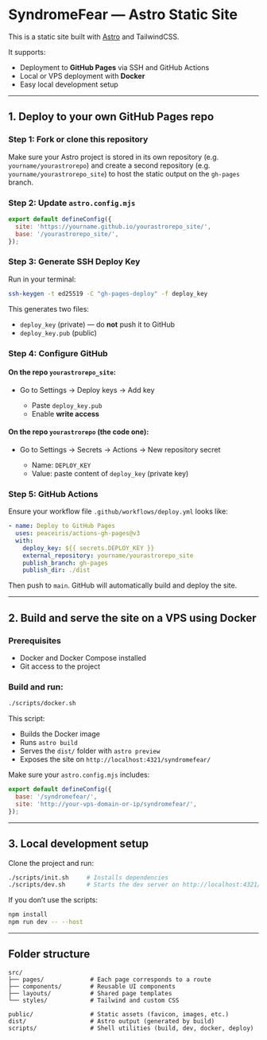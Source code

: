 
# SyndromeFear — Astro Static Site

This is a static site built with [Astro](https://astro.build/) and TailwindCSS.

It supports:
- Deployment to **GitHub Pages** via SSH and GitHub Actions
- Local or VPS deployment with **Docker**
- Easy local development setup

---

## 1. Deploy to your own GitHub Pages repo

### Step 1: Fork or clone this repository

Make sure your Astro project is stored in its own repository (e.g. `yourname/yourastrorepo`) and create a second repository (e.g. `yourname/yourastrorepo_site`) to host the static output on the `gh-pages` branch.

### Step 2: Update `astro.config.mjs`

```js
export default defineConfig({
  site: 'https://yourname.github.io/yourastrorepo_site/',
  base: '/yourastrorepo_site/',
});
````

### Step 3: Generate SSH Deploy Key

Run in your terminal:

```bash
ssh-keygen -t ed25519 -C "gh-pages-deploy" -f deploy_key
```

This generates two files:

* `deploy_key` (private) — do **not** push it to GitHub
* `deploy_key.pub` (public)

### Step 4: Configure GitHub

#### On the repo `yourastrorepo_site`:

* Go to Settings → Deploy keys → Add key

  * Paste `deploy_key.pub`
  * Enable **write access**

#### On the repo `yourastrorepo` (the code one):

* Go to Settings → Secrets → Actions → New repository secret

  * Name: `DEPLOY_KEY`
  * Value: paste content of `deploy_key` (private key)

### Step 5: GitHub Actions

Ensure your workflow file `.github/workflows/deploy.yml` looks like:

```yaml
- name: Deploy to GitHub Pages
  uses: peaceiris/actions-gh-pages@v3
  with:
    deploy_key: ${{ secrets.DEPLOY_KEY }}
    external_repository: yourname/yourastrorepo_site
    publish_branch: gh-pages
    publish_dir: ./dist
```

Then push to `main`. GitHub will automatically build and deploy the site.

---

## 2. Build and serve the site on a VPS using Docker

### Prerequisites

* Docker and Docker Compose installed
* Git access to the project

### Build and run:

```bash
./scripts/docker.sh
```

This script:

* Builds the Docker image
* Runs `astro build`
* Serves the `dist/` folder with `astro preview`
* Exposes the site on `http://localhost:4321/syndromefear/`

Make sure your `astro.config.mjs` includes:

```js
export default defineConfig({
  base: '/syndromefear/',
  site: 'http://your-vps-domain-or-ip/syndromefear/',
});
```

---

## 3. Local development setup

Clone the project and run:

```bash
./scripts/init.sh     # Installs dependencies
./scripts/dev.sh      # Starts the dev server on http://localhost:4321/syndromefear/
```

If you don’t use the scripts:

```bash
npm install
npm run dev -- --host
```

---

## Folder structure

```
src/
├── pages/             # Each page corresponds to a route
├── components/        # Reusable UI components
├── layouts/           # Shared page templates
└── styles/            # Tailwind and custom CSS

public/                # Static assets (favicon, images, etc.)
dist/                  # Astro output (generated by build)
scripts/               # Shell utilities (build, dev, docker, deploy)
```


